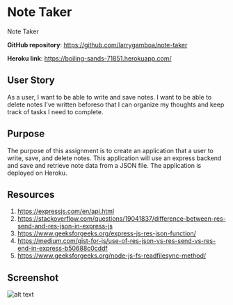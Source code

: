 # Note Taker
Note Taker

**GitHub repository**: https://github.com/larrygamboa/note-taker

**Heroku link**: https://boiling-sands-71851.herokuapp.com/

## User Story
As a user, I want to be able to write and save notes. I want to be able to delete notes I've written beforeso that I can organize my thoughts and keep track of tasks I need to complete.

## Purpose
The purpose of this assignment is to create an application that a user to write, save, and delete notes. This application will use an express backend and save and retrieve note data from a JSON file. The application is deployed on Heroku.

## Resources
1) https://expressjs.com/en/api.html
2) https://stackoverflow.com/questions/19041837/difference-between-res-send-and-res-json-in-express-js
3) https://www.geeksforgeeks.org/express-js-res-json-function/
4) https://medium.com/gist-for-js/use-of-res-json-vs-res-send-vs-res-end-in-express-b50688c0cddf
5) https://www.geeksforgeeks.org/node-js-fs-readfilesync-method/

## Screenshot
![alt text]( )
